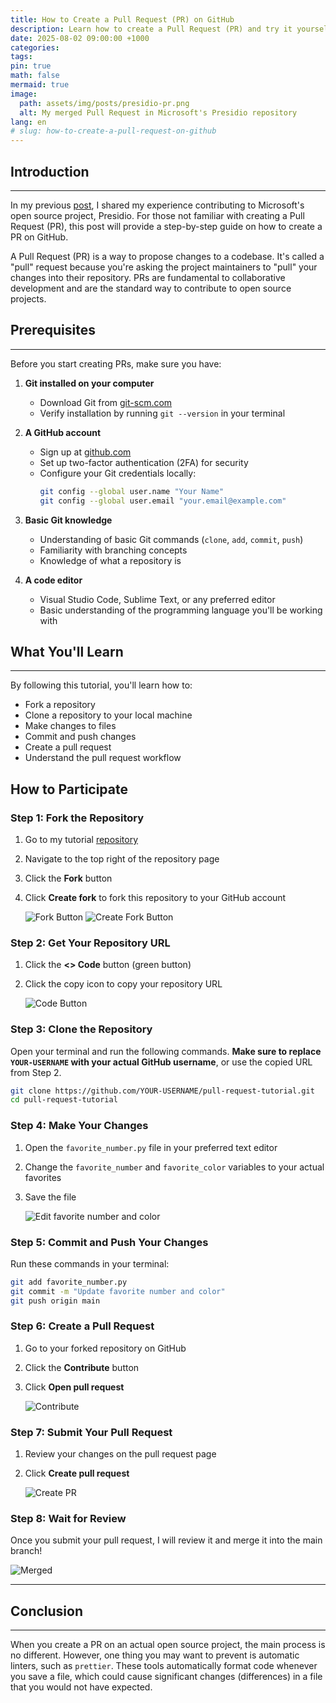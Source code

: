 ```yaml
---
title: How to Create a Pull Request (PR) on GitHub
description: Learn how to create a Pull Request (PR) and try it yourself
date: 2025-08-02 09:00:00 +1000
categories:
tags:
pin: true
math: false
mermaid: true
image:
  path: assets/img/posts/presidio-pr.png
  alt: My merged Pull Request in Microsoft's Presidio repository
lang: en
# slug: how-to-create-a-pull-request-on-github
---
```


## Introduction

---

In my previous [post](https://siwoo-blog.pages.dev/posts/how-to-contribute-to-open-source-projects/), I shared my experience contributing to Microsoft's open source project, Presidio. For those not familiar with creating a Pull Request (PR), this post will provide a step-by-step guide on how to create a PR on GitHub.

A Pull Request (PR) is a way to propose changes to a codebase. It's called a "pull" request because you're asking the project maintainers to "pull" your changes into their repository. PRs are fundamental to collaborative development and are the standard way to contribute to open source projects.

## Prerequisites

---

Before you start creating PRs, make sure you have:

1. **Git installed on your computer**
   - Download Git from [git-scm.com](https://git-scm.com/downloads)
   - Verify installation by running `git --version` in your terminal

2. **A GitHub account**
   - Sign up at [github.com](https://github.com)
   - Set up two-factor authentication (2FA) for security
   - Configure your Git credentials locally:
     ```bash
     git config --global user.name "Your Name"
     git config --global user.email "your.email@example.com"
     ```

3. **Basic Git knowledge**
   - Understanding of basic Git commands (`clone`, `add`, `commit`, `push`)
   - Familiarity with branching concepts
   - Knowledge of what a repository is

4. **A code editor**
   - Visual Studio Code, Sublime Text, or any preferred editor
   - Basic understanding of the programming language you'll be working with

## What You'll Learn

---

By following this tutorial, you'll learn how to:
- Fork a repository
- Clone a repository to your local machine
- Make changes to files
- Commit and push changes
- Create a pull request
- Understand the pull request workflow

## How to Participate

### Step 1: Fork the Repository

1. Go to my tutorial [repository](https://github.com/siwoo-jung/pull-request-tutorial)
2. Navigate to the top right of the repository page
3. Click the **Fork** button
4. Click **Create fork** to fork this repository to your GitHub account

   ![Fork Button](./assets/img/posts/pr-tutorial-1.png)
   ![Create Fork Button](./assets/img/posts/pr-tutorial-2.png)

### Step 2: Get Your Repository URL

1. Click the **<> Code** button (green button)
2. Click the copy icon to copy your repository URL

   ![Code Button](./assets/img/posts/pr-tutorial-3.png)

### Step 3: Clone the Repository

Open your terminal and run the following commands. **Make sure to replace `YOUR-USERNAME` with your actual GitHub username**, or use the copied URL from Step 2.

```bash
git clone https://github.com/YOUR-USERNAME/pull-request-tutorial.git
cd pull-request-tutorial
```

### Step 4: Make Your Changes

1. Open the `favorite_number.py` file in your preferred text editor
2. Change the `favorite_number` and `favorite_color` variables to your actual favorites
3. Save the file

   ![Edit favorite number and color](./assets/img/posts/pr-tutorial-4.png)

### Step 5: Commit and Push Your Changes

Run these commands in your terminal:

```bash
git add favorite_number.py
git commit -m "Update favorite number and color"
git push origin main
```

### Step 6: Create a Pull Request

1. Go to your forked repository on GitHub
2. Click the **Contribute** button
3. Click **Open pull request**

   ![Contribute](./assets/img/posts/pr-tutorial-5.png)

### Step 7: Submit Your Pull Request

1. Review your changes on the pull request page
2. Click **Create pull request**

   ![Create PR](./assets/img/posts/pr-tutorial-6.png)

### Step 8: Wait for Review

Once you submit your pull request, I will review it and merge it into the main branch!

![Merged](./assets/img/posts/pr-tutorial-7.png)

---

## Conclusion

---

When you create a PR on an actual open source project, the main process is no different. However, one thing you may want to prevent is automatic linters, such as `prettier`. These tools automatically format code whenever you save a file, which could cause significant changes (differences) in a file that you would not have expected. 